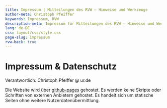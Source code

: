 ```yaml
---
title: Impressum | Mitteilungen des RVW – Hinweise und Werkzeuge
author-meta: Christoph Pfeiffer
keywords: Impressum, RVW
description-meta: Impressum für Mitteilungen des RVW – Hinweise und Werkzeuge
lang: de-DE
css: layout/css/style.css
page-slug: impressum
rvw-back: true
---
```



# Impressum & Datenschutz


Verantwortlich: Christoph Pfeiffer @ ur.de

Die Website wird über [github-pages](https://docs.github.com/en/github/site-policy/github-privacy-statement) gehostet. Es werden keine Skripte oder Schriften von externen Anbietern gehostet. Es handelt sich um statische Seiten ohne weitere Nutzerdatenübermittlung.
